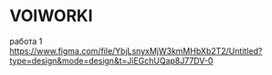 # VOIWORKI
работа 1
https://www.figma.com/file/YbjLsnyxMjW3kmMHbXb2T2/Untitled?type=design&mode=design&t=JiEGchUQap8J77DV-0
